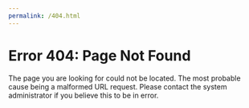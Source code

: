 ```yaml
---
permalink: /404.html
---
```

# Error 404: Page Not Found
The page you are looking for could not be located. The most probable cause being a malformed URL request. Please contact the system administrator if you believe this to be in error.
